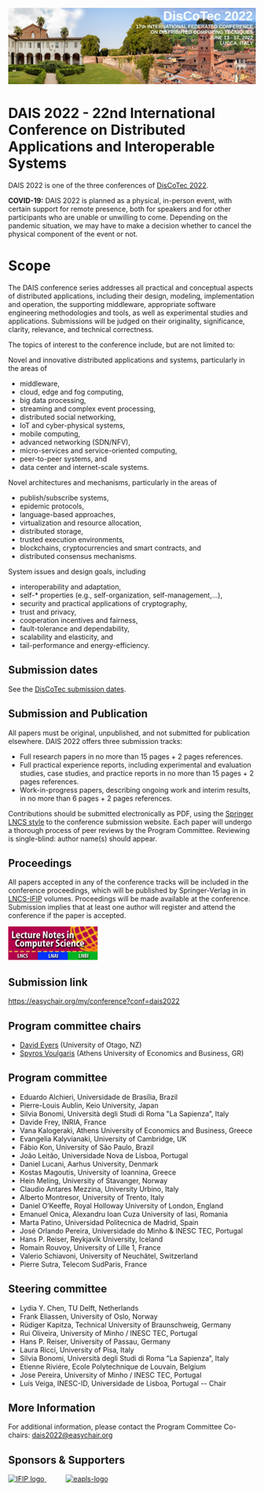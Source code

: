 [![](discotec2022-banner.jpeg)](https://www.discotec.org/2022/)

# DAIS 2022 - 22nd International Conference on Distributed Applications and Interoperable Systems

DAIS 2022 is one of the three conferences of [DisCoTec 2022](https://www.discotec.org/2022/).

**COVID-19:** DAIS 2022 is planned as a physical, in-person event, with certain support for remote presence, 
both for speakers and for other participants who are unable or unwilling to come. Depending on the 
pandemic situation, we may have to make a decision whether to cancel the physical component of the 
event or not.

<!-- 
## Keynote Speakers

* [Gilles Fedak](invited#gilles-fedak), iExec, FR
* [Mira Mezini](invited#mira-mezini), Technical University of Darmstadt, DE
* [Alexandra Silva](invited#alexandra-silva), University College London, UK 
-->

# Scope
The DAIS conference series addresses all practical and conceptual aspects of distributed applications, including their design, modeling, implementation and operation, the supporting middleware, appropriate software engineering methodologies and tools, as well as experimental studies and applications. Submissions will be judged on their originality, significance, clarity, relevance, and technical correctness.

The topics of interest to the conference include, but are not limited to:

Novel and innovative distributed applications and systems, particularly in the areas of
* middleware,
* cloud, edge and fog computing,
* big data processing,
* streaming and complex event processing,
* distributed social networking,
* IoT and cyber-physical systems,
* mobile computing,
* advanced networking (SDN/NFV),
* micro-services and service-oriented computing,
* peer-to-peer systems, and
* data center and internet-scale systems.

Novel architectures and mechanisms, particularly in the areas of
* publish/subscribe systems,
* epidemic protocols,
* language-based approaches,
* virtualization and resource allocation,
* distributed storage,
* trusted execution environments,
* blockchains, cryptocurrencies and smart contracts, and
* distributed consensus mechanisms.

System issues and design goals, including
* interoperability and adaptation,
* self-* properties (e.g., self-organization, self-management,...),
* security and practical applications of cryptography,
* trust and privacy,
* cooperation incentives and fairness,
* fault-tolerance and dependability,
* scalability and elasticity, and
* tail-performance and energy-efficiency.

## Submission dates
See the [DisCoTec submission dates](https://www.discotec.org/2022/#important-dates).

## Submission and Publication

All papers must be original, unpublished, and not submitted for publication elsewhere. DAIS 2022 offers three submission tracks:

* Full research papers in no more than 15 pages + 2 pages references.
* Full practical experience reports, including experimental and evaluation studies, case studies, and practice reports in no more than 15 pages + 2 pages references.
* Work-in-progress papers, describing ongoing work and interim results, in no more than 6 pages + 2 pages references.

Contributions should be submitted electronically as PDF, using the [Springer LNCS style](https://www.springer.com/gp/computer-science/lncs/conference-proceedings-guidelines) to the conference submission website. Each paper will undergo a thorough process of peer reviews by the Program Committee. Reviewing is single-blind: author name(s) should appear. 

## Proceedings
All papers accepted in any of the conference tracks will be included in the conference proceedings, which will be published by Springer-Verlag in in [LNCS-IFIP](https://www.springer.com/series/8345) volumes. 
Proceedings will be made available at the conference. Submission implies that at least one author will register and attend the conference if the paper is accepted.

<img src="lncs-logo.jpg" width="182" height="68"/>

<!---
##Special Issue
Selected papers from DAIS'21 will be invited to a special issue of a reputed journal (to be announced soon).
-->

## Submission link

<https://easychair.org/my/conference?conf=dais2022>

## Program committee chairs 
* [David Eyers](https://www.otago.ac.nz/computer-science/people/David_Eyers.html) (University of Otago, NZ)
* [Spyros Voulgaris](https://acropolis.aueb.gr/~spyros/www/) (Athens University of Economics and Business, GR)

## Program committee 

* Eduardo	Alchieri, Universidade de Brasília, Brazil 
* Pierre-Louis Aublin, Keio University, Japan
* Silvia Bonomi, Università degli Studi di Roma "La Sapienza”, Italy
* Davide Frey, INRIA, France
* Vana Kalogeraki, Athens University of Economics and Business, Greece
* Evangelia Kalyvianaki, University of Cambridge, UK
* Fábio Kon, University of São Paulo, Brazil
* João Leitão, Universidade Nova de Lisboa, Portugal
* Daniel Lucani, Aarhus University, Denmark
* Kostas Magoutis, University of Ioannina, Greece
* Hein	Meling, University of Stavanger, Norway
* Claudio Antares Mezzina, University Urbino, Italy
* Alberto Montresor, University of Trento, Italy
* Daniel O’Keeffe, Royal Holloway University of London, England
* Emanuel Onica, Alexandru Ioan Cuza University of Iasi, Romania
* Marta Patino, Universidad Politecnica de Madrid, Spain
* José Orlando Pereira, Universidade do Minho & INESC TEC, Portugal
* Hans P. Reiser, Reykjavík University, Iceland
* Romain Rouvoy, University of Lille 1, France
* Valerio	Schiavoni, University of Neuchâtel, Switzerland
* Pierre Sutra, Telecom SudParis, France

## Steering committee
* Lydia Y. Chen, TU Delft, Netherlands
* Frank Eliassen, University of Oslo, Norway
* Rüdiger Kapitza, Technical University of Braunschweig, Germany
* Rui Oliveira, University of Minho / INESC TEC, Portugal 
* Hans P. Reiser, University of Passau, Germany
* Laura Ricci, University of Pisa, Italy
* Silvia Bonomi, Università degli Studi di Roma "La Sapienza”, Italy
* Etienne Riviére, Ecole Polytechnique de Louvain, Belgium
* Jose Pereira, University of Minho / INESC TEC, Portugal
* Luís Veiga, INESC-ID, Universidade de Lisboa, Portugal -- Chair

## More Information

For additional information, please contact the Program Committee Co-chairs: <dais2022@easychair.org>

## Sponsors & Supporters

<a href="https://www.ifip.org">
  <img alt="IFIP logo" src="https://encrypted-tbn0.gstatic.com/images?q=tbn:ANd9GcS-EpsUS6bK4HbtbQ12Do2lkYu998ZGaXNCTWG4bxbd11vWDMDi" width="350px">
</a>
&nbsp;   &nbsp;   &nbsp;   &nbsp;   &nbsp;
<a href="https://eapls.org">
<img alt="eapls-logo" src="https://www.discotec.org/2021/EAPLS_logo.jpg" width="350px">
</a>
